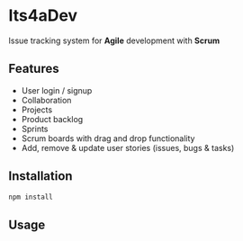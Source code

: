 # Its4aDev

Issue tracking system for **Agile** development with **Scrum**

## Features

- User login / signup
- Collaboration
- Projects
- Product backlog
- Sprints
- Scrum boards with drag and drop functionality
- Add, remove & update user stories (issues, bugs & tasks)

## Installation

```javascript
npm install
```

## Usage
